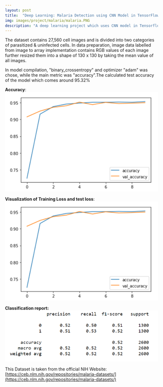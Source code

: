 ```yaml
---
layout: post
title:  "Deep Learning: Malaria Detection using CNN Model in TensorFlow & Keras"
img: images/project/malaria/malaria.PNG
description: "A deep learning project which uses CNN model in Tensorflow and Keras to predict and classify healthy and infected blood smear malaria images."
---
```


The dataset contains 27,560 cell images and is divided into two categories of parasitized & uninfected cells. In data preparation, image data labelled from image to array implementation contains RGB values of each image further resized them into a shape of 130 x 130 by taking the mean value of all images.

In model compilation, "binary_crossentropy" and optimizer "adam" was chose, while the main metric was "accuracy".The calculated test accuracy of the model which comes around 95.32%

**Accuracy**:
![](/images/project/malaria/Accuracy.PNG)

**Visualization of Training Loss and test loss**: 
![](/images/project/malaria/Visualization-of-training-loss-and-test-loss.PNG)

**Classification report:** 
![](/images/project/malaria/Classification-report.PNG)

This Dataset is taken from the official NIH Website: [https://ceb.nlm.nih.gov/repositories/malaria-datasets/](https://ceb.nlm.nih.gov/repositories/malaria-datasets/)





